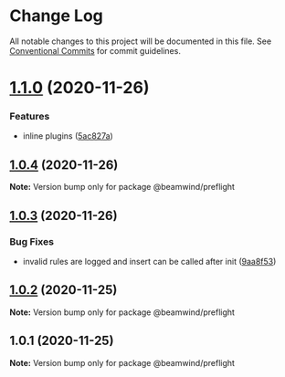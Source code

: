 # Change Log

All notable changes to this project will be documented in this file.
See [Conventional Commits](https://conventionalcommits.org) for commit guidelines.

# [1.1.0](https://github.com/kenoxa/beamwind/compare/@beamwind/preflight@1.0.4...@beamwind/preflight@1.1.0) (2020-11-26)

### Features

- inline plugins ([5ac827a](https://github.com/kenoxa/beamwind/commit/5ac827a30007854b47f03739676d1827144ce9c3))

## [1.0.4](https://github.com/kenoxa/beamwind/compare/@beamwind/preflight@1.0.3...@beamwind/preflight@1.0.4) (2020-11-26)

**Note:** Version bump only for package @beamwind/preflight

## [1.0.3](https://github.com/kenoxa/beamwind/compare/@beamwind/preflight@1.0.2...@beamwind/preflight@1.0.3) (2020-11-26)

### Bug Fixes

- invalid rules are logged and insert can be called after init ([9aa8f53](https://github.com/kenoxa/beamwind/commit/9aa8f53f3bdf32f7f7a014151d6e399b0ab18e26))

## [1.0.2](https://github.com/kenoxa/beamwind/compare/@beamwind/preflight@1.0.1...@beamwind/preflight@1.0.2) (2020-11-25)

**Note:** Version bump only for package @beamwind/preflight

## 1.0.1 (2020-11-25)

**Note:** Version bump only for package @beamwind/preflight
